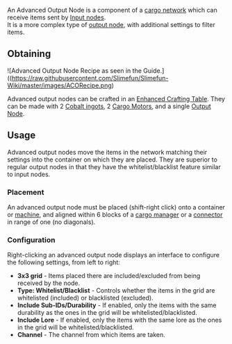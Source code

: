 An Advanced Output Node is a component of a [cargo network](https://github.com/Slimefun/Slimefun4/wiki/Cargo-Management) which can receive items sent by [Input nodes](https://github.com/Slimefun/Slimefun4/wiki/Input-Node).<br>
It is a more complex type of [output node](https://github.com/Slimefun/Slimefun4/wiki/Output-Node), with additional settings to filter items.

## Obtaining
![Advanced Output Node Recipe as seen in the Guide.]((https://raw.githubusercontent.com/Slimefun/Slimefun-Wiki/master/images/ACORecipe.png)

Advanced output nodes can be crafted in an [Enhanced Crafting Table](https://github.com/Slimefun/Slimefun4/wiki/Enhanced-Crafting-Table). They can be made with 2 [Cobalt ingots](https://github.com/Slimefun/Slimefun4/wiki/Cobalt-Ingot), 2 [Cargo Motors](https://github.com/Slimefun/Slimefun4/wiki/Cargo-Motor), and a single [Output Node](https://github.com/Slimefun/Slimefun4/wiki/Output-Node).

## Usage
Advanced output nodes move the items in the network matching their settings into the container on which they are placed. They are superior to regular output nodes in that they have the whitelist/blacklist feature similar to input nodes.

### Placement
An advanced output node must be placed (shift-right click) onto a container or [machine](https://github.com/Slimefun/Slimefun4/wiki/Electric-Machines), and aligned within 6 blocks of a [cargo manager](https://github.com/Slimefun/Slimefun4/wiki/Cargo-Manager) or a [connector](https://github.com/Slimefun/Slimefun4/wiki/Connector-Node) in range of one (no diagonals).

### Configuration
Right-clicking an advanced output node displays an interface to configure the following settings, from left to right:
* **3x3 grid** - Items placed there are included/excluded from being received by the node.
* **Type: Whitelist/Blacklist** - Controls whether the items in the grid are whitelisted (included) or blacklisted (excluded).
* **Include Sub-IDs/Durability** - If enabled, only the items with the same durability as the ones in the grid will be whitelisted/blacklisted.
* **Include Lore** - If enabled, only the items with the same lore as the ones in the grid will be whitelisted/blacklisted.
* **Channel** - The channel from which items are taken.

